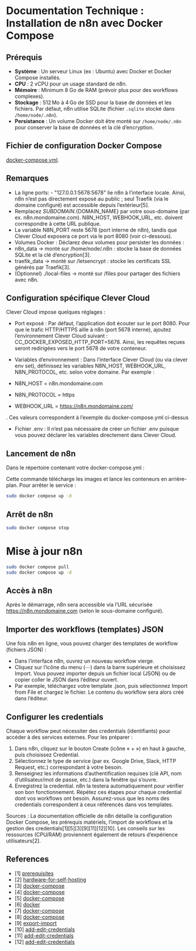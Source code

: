 
# Documentation Technique : Installation de n8n avec Docker Compose

## Prérequis

- **Système** : Un serveur Linux (ex : Ubuntu) avec Docker et Docker Compose installés.
- **CPU** : 2 vCPU pour un usage standard de n8n.
- **Mémoire** : Minimum 8 Go de RAM (prévoir plus pour des workflows complexes).
- **Stockage** : 512 Mo à 4 Go de SSD pour la base de données et les fichiers. Par défaut, n8n utilise SQLite (fichier `.sqlite` stocké dans `/home/node/.n8n`).
- **Persistance** : Un volume Docker doit être monté sur `/home/node/.n8n` pour conserver la base de données et la clé d’encryption.

## Fichier de configuration Docker Compose
[docker-compose.yml](docker-compose.yml).

## Remarques
- La ligne ports: - "127.0.0.1:5678:5678" lie n8n à l’interface locale. Ainsi, n8n n’est pas directement exposé au public ; seul Traefik (via le domaine configuré) est accessible depuis l’extérieur[5].
- Remplacez ${SUBDOMAIN}.${DOMAIN_NAME} par votre sous-domaine (par ex. n8n.mondomaine.com). N8N_HOST, WEBHOOK_URL, etc. doivent correspondre à cette URL publique.
- La variable N8N_PORT reste 5678 (port interne de n8n), tandis que Clever Cloud exposera ce port via le port 8080 (voir ci-dessous).
- Volumes Docker : Déclarez deux volumes pour persister les données :
- n8n_data → monté sur /home/node/.n8n : stocke la base de données SQLite et la clé d’encryption[3].
- traefik_data → monté sur /letsencrypt : stocke les certificats SSL générés par Traefik[3].
- (Optionnel) ./local-files → monté sur /files pour partager des fichiers avec n8n.

## Configuration spécifique Clever Cloud
Clever Cloud impose quelques réglages :
- Port exposé : Par défaut, l’application doit écouter sur le port 8080. Pour que le trafic HTTP/HTTPS aille à n8n (port 5678 interne), ajoutez l’environnement Clever Cloud suivant : CC_DOCKER_EXPOSED_HTTP_PORT=5678. Ainsi, les requêtes reçues seront redirigées vers le port 5678 de votre conteneur.

- Variables d’environnement : Dans l’interface Clever Cloud (ou via clever env set), définissez les variables N8N_HOST, WEBHOOK_URL, N8N_PROTOCOL, etc. selon votre domaine. Par exemple :
- N8N_HOST = n8n.mondomaine.com
- N8N_PROTOCOL = https
- WEBHOOK_URL = https://n8n.mondomaine.com/

. Ces valeurs correspondent à l’exemple du docker-compose.yml ci-dessus
- Fichier .env : Il n’est pas nécessaire de créer un fichier .env puisque vous pouvez déclarer les variables directement dans Clever Cloud.

## Lancement de n8n
Dans le répertoire contenant votre docker-compose.yml :

Cette commande télécharge les images et lance les conteneurs en arrière-plan. Pour arrêter le service :

```bash
sudo docker compose up -d
```

## Arrêt de n8n
```bash
sudo docker compose stop
```
# Mise à jour n8n
```bash
sudo docker compose pull
sudo docker compose up -d
```
## Accès à n8n
Après le démarrage, n8n sera accessible via l’URL sécurisée https://n8n.mondomaine.com (selon le sous-domaine configuré).

## Importer des workflows (templates) JSON
Une fois n8n en ligne, vous pouvez charger des templates de workflow (fichiers JSON) :
- Dans l’interface n8n, ouvrez un nouveau workflow vierge.
- Cliquez sur l’icône du menu (⋯) dans la barre supérieure et choisissez Import. Vous pouvez importer depuis un fichier local (JSON) ou de copier coller le JSON dans l’éditeur ouvert.
- Par exemple, téléchargez votre template .json, puis sélectionnez Import from File et chargez le fichier. Le contenu du workflow sera alors créé dans l’éditeur.

## Configurer les credentials
Chaque workflow peut nécessiter des credentials (identifiants) pour accéder à des services externes. Pour les préparer :
1. Dans n8n, cliquez sur le bouton Create (icône « + ») en haut à gauche, puis choisissez Credential.
2. Sélectionnez le type de service (par ex. Google Drive, Slack, HTTP Request, etc.) correspondant à votre besoin.
3. Renseignez les informations d’authentification requises (clé API, nom d’utilisateur/mot de passe, etc.) dans la fenêtre qui s’ouvre.
4. Enregistrez la credential. n8n la testera automatiquement pour vérifier son bon fonctionnement.
Répétez ces étapes pour chaque credential dont vos workflows ont besoin. Assurez-vous que les noms des credentials correspondent à ceux référencés dans vos templates.

Sources : La documentation officielle de n8n détaille la configuration Docker Compose, les prérequis matériels, l’import de workflows et la gestion des credentials[1][5][3][9][11][12][10]. Les conseils sur les ressources (CPU/RAM) proviennent également de retours d’expérience utilisateurs[2].

## References
- [1] [prerequisites](https://docs.n8n.io/embed/prerequisites/)
- [2] [hardware-for-self-hosting](https://community.n8n.io/t/hardware-for-self-hosting/30647)
- [3] [docker-compose](https://docs.n8n.io/hosting/installation/server-setups/docker-compose/)
- [4] [docker-compose](https://docs.n8n.io/hosting/installation/server-setups/docker-compose/)
- [5] [docker-compose](https://docs.n8n.io/hosting/installation/server-setups/docker-compose/)
- [6] [docker](https://www.clever-cloud.com/developers/doc/applications/docker/)
- [7] [docker-compose](https://docs.n8n.io/hosting/installation/server-setups/docker-compose/)
- [8] [docker-compose](https://docs.n8n.io/hosting/installation/server-setups/docker-compose/)
- [9] [export-import](https://docs.n8n.io/workflows/export-import/)
- [10] [add-edit-credentials](https://docs.n8n.io/credentials/add-edit-credentials/)
- [11] [add-edit-credentials](https://docs.n8n.io/credentials/add-edit-credentials/)
- [12] [add-edit-credentials](https://docs.n8n.io/credentials/add-edit-credentials/)